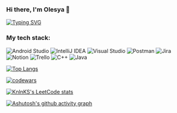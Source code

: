 ### Hi there, I'm Olesya 👋

[![Typing SVG](https://readme-typing-svg.herokuapp.com?color=%2336BCF7&lines=Computer+science+student)](https://git.io/typing-svg)

### My tech stack:
![Android Studio](https://img.shields.io/badge/Android%20Studio-3DDC84.svg?style=for-the-badge&logo=android-studio&logoColor=white)
![IntelliJ IDEA](https://img.shields.io/badge/IntelliJIDEA-000000.svg?style=for-the-badge&logo=intellij-idea&logoColor=white)
![Visual Studio](https://img.shields.io/badge/Visual%20Studio-5C2D91.svg?style=for-the-badge&logo=visual-studio&logoColor=white)
![Postman](https://img.shields.io/badge/Postman-FF6C37?style=for-the-badge&logo=postman&logoColor=white)
![Jira](https://img.shields.io/badge/jira-%230A0FFF.svg?style=for-the-badge&logo=jira&logoColor=white)
![Notion](https://img.shields.io/badge/Notion-%23000000.svg?style=for-the-badge&logo=notion&logoColor=white)
![Trello](https://img.shields.io/badge/Trello-%23026AA7.svg?style=for-the-badge&logo=Trello&logoColor=white)
![C++](https://img.shields.io/badge/c++-%2300599C.svg?style=for-the-badge&logo=c%2B%2B&logoColor=white)
![Java](https://img.shields.io/badge/java-%23ED8B00.svg?style=for-the-badge&logo=java&logoColor=white)

[![Top Langs](https://github-readme-stats.vercel.app/api/top-langs/?username=Prostotina&layout=compact)](https://github.com/anuraghazra/github-readme-stats)

[![codewars](https://www.codewars.com/users/prost0lesya/badges/small)](https://www.codewars.com/users/username) 

[![KnlnKS's LeetCode stats](https://leetcode-stats-six.vercel.app/api?username=Prostotina)](https://github.com/KnlnKS/leetcode-stats)

[![Ashutosh's github activity graph](https://activity-graph.herokuapp.com/graph?username=Prostotina&theme=react-dark)](https://github.com/ashutosh00710/github-readme-activity-graph)



<!--
**Prostotina/Prostotina** is a ✨ _special_ ✨ repository because its `README.md` (this file) appears on your GitHub profile.

Here are some ideas to get you started:

- 🔭 I’m currently working on ...
- 🌱 I’m currently learning ...
- 👯 I’m looking to collaborate on ...
- 🤔 I’m looking for help with ...
- 💬 Ask me about ...
- 📫 How to reach me: ...
- 😄 Pronouns: ...
- ⚡ Fun fact: ...
-->
